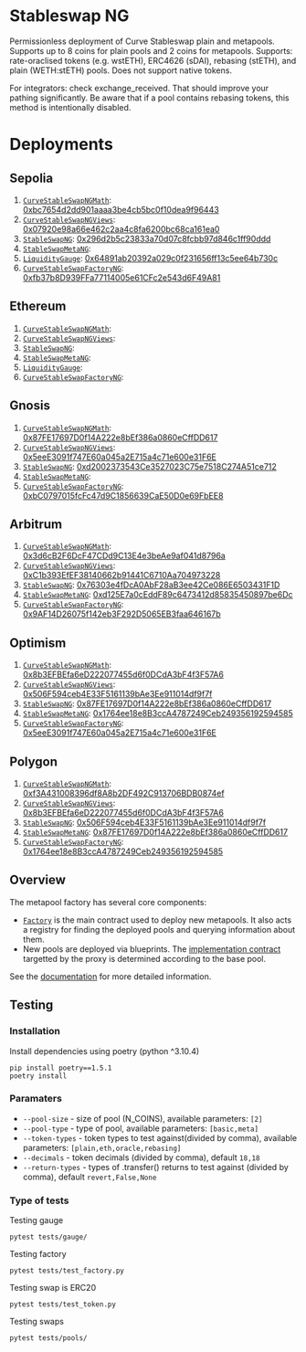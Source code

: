 # Stableswap NG

Permissionless deployment of Curve Stableswap plain and metapools. Supports up to 8 coins for plain pools and 2 coins for metapools. Supports: rate-oraclised tokens (e.g. wstETH), ERC4626 (sDAI), rebasing (stETH), and plain (WETH:stETH) pools. Does not support native tokens.

For integrators: check exchange_received. That should improve your pathing significantly. Be aware that if a pool contains rebasing tokens, this method is intentionally disabled.

# Deployments

## Sepolia

1. [`CurveStableSwapNGMath`](contracts/main/CurveStableSwapNGMath.vy): [0xbc7654d2dd901aaaa3be4cb5bc0f10dea9f96443](https://sepolia.etherscan.io/address/0xbc7654d2dd901aaaa3be4cb5bc0f10dea9f96443#code)
2. [`CurveStableSwapNGViews`](contracts/main/CurveStableSwapNGViews.vy): [0x07920e98a66e462c2aa4c8fa6200bc68ca161ea0](https://sepolia.etherscan.io/address/0x07920e98a66e462c2aa4c8fa6200bc68ca161ea0#code)
3. [`StableSwapNG`](contracts/main/CurveStableSwapNG.vy): [0x296d2b5c23833a70d07c8fcbb97d846c1ff90ddd](https://sepolia.etherscan.io/address/0x296d2b5c23833a70d07c8fcbb97d846c1ff90ddd#code)
4. [`StableSwapMetaNG`](contracts/main/CurveStableSwapMetaNG.vy): [](https://sepolia.etherscan.io/address/#code)
5. [`LiquidityGauge`](contracts/main/LiquidityGauge.vy): [0x64891ab20392a029c0f231656ff13c5ee64b730c](https://sepolia.etherscan.io/address/0x64891ab20392a029c0f231656ff13c5ee64b730c#code)
6. [`CurveStableSwapFactoryNG`](contracts/main/CurveStableSwapFactoryNG.vy): [0xfb37b8D939FFa77114005e61CFc2e543d6F49A81](https://sepolia.etherscan.io/address/0xfb37b8D939FFa77114005e61CFc2e543d6F49A81#code)

## Ethereum

1. [`CurveStableSwapNGMath`](contracts/main/CurveStableSwapNGMath.vy): [](https://sepolia.etherscan.io/address/#code)
2. [`CurveStableSwapNGViews`](contracts/main/CurveStableSwapNGViews.vy): [](https://sepolia.etherscan.io/address/#code)
3. [`StableSwapNG`](contracts/main/CurveStableSwapNG.vy): [](https://sepolia.etherscan.io/address/#code)
4. [`StableSwapMetaNG`](contracts/main/CurveStableSwapMetaNG.vy): [](https://sepolia.etherscan.io/address/#code)
5. [`LiquidityGauge`](contracts/main/LiquidityGauge.vy): [](https://sepolia.etherscan.io/address/#code)
6. [`CurveStableSwapFactoryNG`](contracts/main/CurveStableSwapFactoryNG.vy): [](https://sepolia.etherscan.io/address/#code)

## Gnosis

1. [`CurveStableSwapNGMath`](contracts/main/CurveStableSwapNGMath.vy): [0x87FE17697D0f14A222e8bEf386a0860eCffDD617](https://gnosisscan.io/address/0x87FE17697D0f14A222e8bEf386a0860eCffDD617#code)
2. [`CurveStableSwapNGViews`](contracts/main/CurveStableSwapNGViews.vy): [0x5eeE3091f747E60a045a2E715a4c71e600e31F6E](https://gnosisscan.io/address/0x5eeE3091f747E60a045a2E715a4c71e600e31F6E#code)
3. [`StableSwapNG`](contracts/main/CurveStableSwapNG.vy): [0xd2002373543Ce3527023C75e7518C274A51ce712](https://gnosisscan.io/address/0xd2002373543Ce3527023C75e7518C274A51ce712#code)
4. [`StableSwapMetaNG`](contracts/main/CurveStableSwapMetaNG.vy): [](https://gnosisscan.io/address/#code)
5. [`CurveStableSwapFactoryNG`](contracts/main/CurveStableSwapFactoryNG.vy): [0xbC0797015fcFc47d9C1856639CaE50D0e69FbEE8](https://gnosisscan.io/address/0xbC0797015fcFc47d9C1856639CaE50D0e69FbEE8#code)

## Arbitrum

1. [`CurveStableSwapNGMath`](contracts/main/CurveStableSwapNGMath.vy): [0x3d6cB2F6DcF47CDd9C13E4e3beAe9af041d8796a](https://arbiscan.io/address/0x3d6cB2F6DcF47CDd9C13E4e3beAe9af041d8796a#code)
2. [`CurveStableSwapNGViews`](contracts/main/CurveStableSwapNGViews.vy): [0xC1b393EfEF38140662b91441C6710Aa704973228](https://arbiscan.io/address/0xC1b393EfEF38140662b91441C6710Aa704973228#code)
3. [`StableSwapNG`](contracts/main/CurveStableSwapNG.vy): [0x76303e4fDcA0AbF28aB3ee42Ce086E6503431F1D](https://arbiscan.io/address/0x76303e4fDcA0AbF28aB3ee42Ce086E6503431F1D#code)
4. [`StableSwapMetaNG`](contracts/main/CurveStableSwapMetaNG.vy): [0xd125E7a0cEddF89c6473412d85835450897be6Dc](https://arbiscan.io/address/0xd125E7a0cEddF89c6473412d85835450897be6Dc#code)
5. [`CurveStableSwapFactoryNG`](contracts/main/CurveStableSwapFactoryNG.vy): [0x9AF14D26075f142eb3F292D5065EB3faa646167b](https://arbiscan.io/address/0x9AF14D26075f142eb3F292D5065EB3faa646167b#code)

## Optimism

1. [`CurveStableSwapNGMath`](contracts/main/CurveStableSwapNGMath.vy): [0x8b3EFBEfa6eD222077455d6f0DCdA3bF4f3F57A6](https://optimistic.etherscan.io/address/0x8b3EFBEfa6eD222077455d6f0DCdA3bF4f3F57A6#code)
2. [`CurveStableSwapNGViews`](contracts/main/CurveStableSwapNGViews.vy): [0x506F594ceb4E33F5161139bAe3Ee911014df9f7f](https://optimistic.etherscan.io/address/0x506F594ceb4E33F5161139bAe3Ee911014df9f7f#code)
3. [`StableSwapNG`](contracts/main/CurveStableSwapNG.vy): [0x87FE17697D0f14A222e8bEf386a0860eCffDD617](https://optimistic.etherscan.io/address/0x87FE17697D0f14A222e8bEf386a0860eCffDD617#code)
4. [`StableSwapMetaNG`](contracts/main/CurveStableSwapMetaNG.vy): [0x1764ee18e8B3ccA4787249Ceb249356192594585](https://optimistic.etherscan.io/address/0x1764ee18e8B3ccA4787249Ceb249356192594585#code)
5. [`CurveStableSwapFactoryNG`](contracts/main/CurveStableSwapFactoryNG.vy): [0x5eeE3091f747E60a045a2E715a4c71e600e31F6E](https://optimistic.etherscan.io/address/0x5eeE3091f747E60a045a2E715a4c71e600e31F6E#code)

## Polygon

1. [`CurveStableSwapNGMath`](contracts/main/CurveStableSwapNGMath.vy): [0xf3A431008396df8A8b2DF492C913706BDB0874ef](https://polygonscan.com/address/0xf3A431008396df8A8b2DF492C913706BDB0874ef#code)
2. [`CurveStableSwapNGViews`](contracts/main/CurveStableSwapNGViews.vy): [0x8b3EFBEfa6eD222077455d6f0DCdA3bF4f3F57A6](https://polygonscan.com/address/0x8b3EFBEfa6eD222077455d6f0DCdA3bF4f3F57A6#code)
3. [`StableSwapNG`](contracts/main/CurveStableSwapNG.vy): [0x506F594ceb4E33F5161139bAe3Ee911014df9f7f](https://polygonscan.com/address/0x506F594ceb4E33F5161139bAe3Ee911014df9f7f#code)
4. [`StableSwapMetaNG`](contracts/main/CurveStableSwapMetaNG.vy): [0x87FE17697D0f14A222e8bEf386a0860eCffDD617](https://polygonscan.com/address/0x87FE17697D0f14A222e8bEf386a0860eCffDD617#code)
5. [`CurveStableSwapFactoryNG`](contracts/main/CurveStableSwapFactoryNG.vy): [0x1764ee18e8B3ccA4787249Ceb249356192594585](https://polygonscan.com/address/0x1764ee18e8B3ccA4787249Ceb249356192594585#code)

## Overview

The metapool factory has several core components:

- [`Factory`](contracts/main/CurveStableSwapFactoryNG.vy) is the main contract used to deploy new metapools. It also acts a registry for finding the deployed pools and querying information about them.
- New pools are deployed via blueprints. The [implementation contract](contracts/main/CurveStableSwapNG.vy) targetted by the proxy is determined according to the base pool.

See the [documentation](https://curve.readthedocs.io) for more detailed information.

## Testing

### Installation

Install dependencies using poetry (python ^3.10.4)

```shell
pip install poetry==1.5.1
poetry install
```

### Paramaters

- `--pool-size` - size of pool (N_COINS), available parameters: `[2]`
- `--pool-type` - type of pool, available parameters: `[basic,meta]`
- `--token-types` - token types to test against(divided by comma), available parameters: `[plain,eth,oracle,rebasing]`
- `--decimals` - token decimals (divided by comma), default `18,18`
- `--return-types` - types of .transfer() returns to test against (divided by comma), default `revert,False,None`

### Type of tests

Testing gauge

```shell
pytest tests/gauge/
```

Testing factory

```shell
pytest tests/test_factory.py
```

Testing swap is ERC20

```shell
pytest tests/test_token.py
```

Testing swaps

```shell
pytest tests/pools/
```
